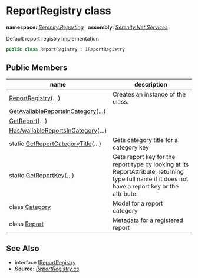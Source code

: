 # ReportRegistry class
**namespace:** *[Serenity.Reporting](../README.md#serenity.reporting-namespace)*   **assembly**: *[Serenity.Net.Services](../README.md)*

Default report registry implementation

```csharp
public class ReportRegistry : IReportRegistry
```

## Public Members

| name | description |
| --- | --- |
| [ReportRegistry](ReportRegistry/ReportRegistry.md)(…) | Creates an instance of the class. |
| [GetAvailableReportsInCategory](ReportRegistry/GetAvailableReportsInCategory.md)(…) |  |
| [GetReport](ReportRegistry/GetReport.md)(…) |  |
| [HasAvailableReportsInCategory](ReportRegistry/HasAvailableReportsInCategory.md)(…) |  |
| static [GetReportCategoryTitle](ReportRegistry/GetReportCategoryTitle.md)(…) | Gets category title for a category key |
| static [GetReportKey](ReportRegistry/GetReportKey.md)(…) | Gets report key for the report type by looking at its ReportAttribute, returning type full name if it does not have a report key or the attribute. |
| class [Category](ReportRegistry.Category.md) | Model for a report category |
| class [Report](ReportRegistry.Report.md) | Metadata for a registered report |

## See Also

* interface [IReportRegistry](IReportRegistry.md)
* **Source:** *[ReportRegistry.cs](https://github.com/serenity-is/Serenity/blob/master/src/Serenity.Net.Services/Reporting/ReportRegistry.cs)*
